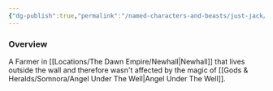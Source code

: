 ```yaml
---
{"dg-publish":true,"permalink":"/named-characters-and-beasts/just-jack/","tags":["NPC"],"noteIcon":"","created":"2024-03-17T22:05:41.066+00:00","updated":"2024-12-13T17:33:51.983+00:00"}
---
```



### Overview
A Farmer in [[Locations/The Dawn Empire/Newhall\|Newhall]] that lives outside the wall and therefore wasn't affected by the magic of [[Gods & Heralds/Somnora/Angel Under The Well\|Angel Under The Well]].
